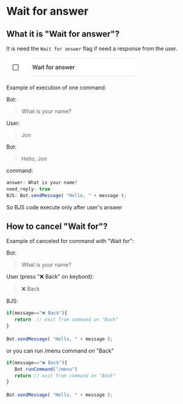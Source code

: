 # Wait for answer

## What it is "Wait for answer"?

It is need the `Wait for answer` flag if need a response from the user.

![Can be modified on command editing](<../.gitbook/assets/image (66).png>)

Example of execution of one command:

Bot:

> What is your name?

User:

> Jon

Bot:

> Hello, Jon

command:

```javascript
answer: What is your name?
need_reply: true
BJS: Bot.sendMessage( "Hello, " + message );
```

So BJS code execute only after user's answer

## How to cancel "Wait for"?

Example of canceled for command with "Wait for":

Bot:

> What is your name?

User (press "❌ Back" on keybord):

> ❌ Back

BJS:

```javascript
if(message=="❌ Back"){
   return  // exit from command on "Back"
}

Bot.sendMessage( "Hello, " + message );
```

or you can run /menu command on "Back"

```javascript
if(message=="❌ Back"){
   Bot.runCommand("/menu")
   return // exit from command on "Back"
}

Bot.sendMessage( "Hello, " + message );
```

